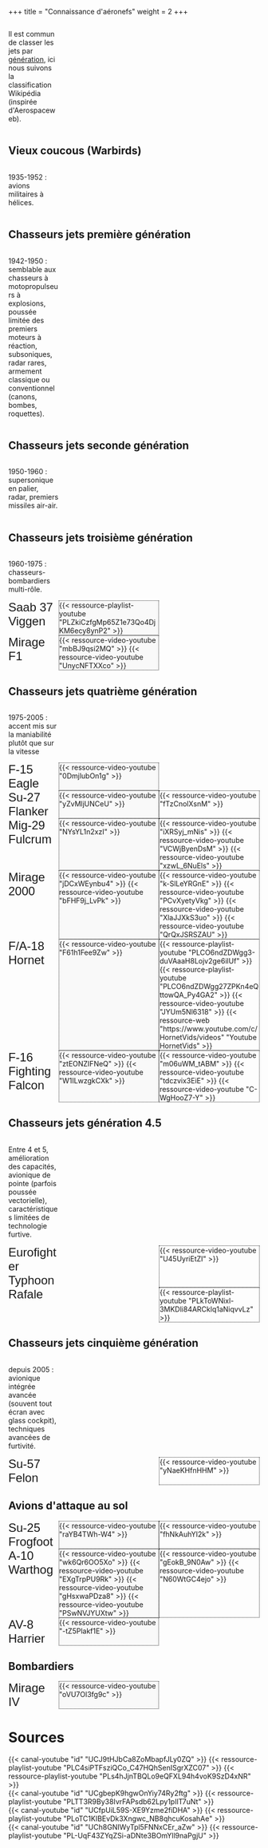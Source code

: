 +++
title = "Connaissance d'aéronefs"
weight = 2
+++

<style>
  .grille{
    display: grid;
    grid-template-columns: 20% 40% 40%;
  }

  .titre_generation {
    grid-column: 1 / 4;
  }

  .aeronef {
    grid-column: 1;

    font-size: x-large;
    font-family: sans-serif;
  }

  .reportages {
    grid-column: 2;

    background-color: #f9f9f9;


    border-style: dotted;
    border-width: 1px;
  }

  .images {
    grid-column: 3;

    border-style: dotted;
    border-width: 1px;
  }
</style>

<div class="grille">
<p>Il est commun de classer les jets par <a href=https://fr.wikipedia.org/wiki/G%C3%A9n%C3%A9rations_des_avions_de_combat>génération</a>, ici nous suivons la classification Wikipédia (inspirée d'Aerospaceweb).</p>

<div class="titre_generation">
<h2>Vieux coucous (Warbirds)</h2>
</div>
<p>1935-1952 : avions militaires à hélices.</p>

<div class="titre_generation">
<h2>Chasseurs jets première génération</h2>
</div>
<p>1942-1950 : semblable aux chasseurs à motopropulseurs à explosions, poussée limitée des premiers moteurs à réaction, subsoniques, radar rares, armement classique ou conventionnel (canons, bombes, roquettes).</p>

<div class="titre_generation">
<h2>Chasseurs jets seconde génération</h2>
</div>
<p>1950-1960 : supersonique en palier, radar, premiers missiles air-air.</p>

<div class="titre_generation">
<h2>Chasseurs jets troisième génération</h2>
</div>
<p>1960-1975 : chasseurs-bombardiers multi-rôle.</p>

<div class="aeronef">
Saab 37 Viggen
</div>
<div class="reportages">
{{< ressource-playlist-youtube "PLZkiCzfgMp65Z1e73Qo4DjKM6ecy8ynP2" >}}
</div>

<div class="aeronef">
Mirage F1                                         
</div>
<div class="reportages">
{{< ressource-video-youtube "mbBJ9qsi2MQ" >}}
{{< ressource-video-youtube "UnycNFTXXco" >}}
</div>

<div class="titre_generation">
<h2>Chasseurs jets quatrième génération</h2>
</div>
<p>1975-2005 : accent mis sur la maniabilité plutôt que sur la vitesse</p>

<div class="aeronef">
F-15 Eagle
</div>
<div class="reportages">
{{< ressource-video-youtube "0DmjlubOn1g" >}}                
</div>

<div class="aeronef">
Su-27 Flanker
</div>
<div class="reportages">
{{< ressource-video-youtube "yZvMljUNCeU" >}}
</div>
<div class="images">
{{< ressource-video-youtube "fTzCnolXsnM" >}}
</div>

<div class="aeronef">
Mig-29 Fulcrum
</div>
<div class="reportages">
{{< ressource-video-youtube "NYsYL1n2xzI" >}}
</div>
<div class="images">
{{< ressource-video-youtube "iXRSyj_mNis" >}}
{{< ressource-video-youtube "VCWjByenDsM" >}}
{{< ressource-video-youtube "xzwL_6NuEls" >}}
</div>

<div class="aeronef">
Mirage 2000
</div>
<div class="reportages">
{{< ressource-video-youtube "jDCxWEynbu4" >}}
{{< ressource-video-youtube "bFHF9j_LvPk" >}}
</div>
<div class="images">
{{< ressource-video-youtube "k-SlLeYRGnE" >}}
{{< ressource-video-youtube "PCvXyetyVkg" >}}
{{< ressource-video-youtube "XlaJJXkS3uo" >}}
{{< ressource-video-youtube "QrQxJSRSZAU" >}}
</div>

<div class="aeronef">
F/A-18 Hornet
</div>
<div class="reportages">
{{< ressource-video-youtube "F61h1Fee9Zw" >}}                          
</div>
<div class="images">
{{< ressource-playlist-youtube "PLCO6ndZDWgg3-duVAaaH8Lojv2ge6ilUf" >}}
{{< ressource-playlist-youtube "PLCO6ndZDWgg27ZPKn4eQttowQA_Py4GA2" >}}
{{< ressource-video-youtube "JYUm5Nl6318" >}}
{{< ressource-web "https://www.youtube.com/c/HornetVids/videos" "Youtube HornetVids" >}}
</div>

<div class="aeronef">
F-16 Fighting Falcon                             
</div>
<div class="reportages">
{{< ressource-video-youtube "ztEONZIFNeQ" >}}
{{< ressource-video-youtube "W1ILwzgkCXk" >}} 
</div>
<div class="images">
{{< ressource-video-youtube "m06uWM_tABM" >}}
{{< ressource-video-youtube "tdczvix3EiE" >}}
{{< ressource-video-youtube "C-WgHooZ7-Y" >}}
</div>

<div class="titre_generation">
<h2>Chasseurs jets génération 4.5</h2>
</div>
<p>Entre 4 et 5, amélioration des capacités, avionique de pointe (parfois poussée vectorielle), caractéristiques limitées de technologie furtive.</p>

<div class="aeronef">
Eurofighter Typhoon 
</div>
<div class="images">
{{< ressource-video-youtube "U45UyriEtZI" >}}
</div>

<div class="aeronef">
Rafale              
</div>
<div class="images">
{{< ressource-playlist-youtube "PLkToWNixl-3MKDli84ARCklq1aNiqvvLz" >}}
</div>


<div class="titre_generation">
<h2>Chasseurs jets cinquième génération</h2>
</div>
<p>depuis 2005 : avionique intégrée avancée (souvent tout écran avec glass cockpit), techniques avancées de furtivité.</p>

<div class="aeronef">
Su-57 Felon
</div>
<div class="images">
{{< ressource-video-youtube "yNaeKHfnHHM" >}}
</div>

<div class="titre_generation">
<h2>Avions d'attaque au sol</h2>
</div>

<div class="aeronef">
Su-25 Frogfoot
</div>
<div class="reportages">
{{< ressource-video-youtube "raYB4TWh-W4" >}}
</div>
<div class="images">
{{< ressource-video-youtube "fhNkAuhYI2k" >}}
</div>

<div class="aeronef">
A-10 Warthog
</div>
<div class="reportages">
{{< ressource-video-youtube "wk6Qr6OO5Xo" >}}
{{< ressource-video-youtube "EXgTrpPU9Rk" >}}
{{< ressource-video-youtube "gHsxwaPDza8" >}}
{{< ressource-video-youtube "PSwNVJYUXtw" >}} 
</div>
<div class="images">
{{< ressource-video-youtube "gEokB_9N0Aw" >}}
{{< ressource-video-youtube "N60WtGC4ejo" >}}
</div>

<div class="aeronef">
AV-8 Harrier    
</div>
<div class="reportages">
{{< ressource-video-youtube "-tZ5Plakf1E" >}}                                                                            
</div>

<div class="titre_generation">
<h2>Bombardiers</h2>
</div>

<div class="aeronef">
Mirage IV
</div>
<div class="reportages">
{{< ressource-video-youtube "oVU7Ol3fg9c" >}}
</div>

</div>

# Sources

<div class="contenu">
{{< canal-youtube "id" "UCJ9tHJbCa8ZoMbapfJLy0ZQ" >}} <!-- imineo Documentaires //-->
{{< ressource-playlist-youtube "PLC4siPTFsziQCo_C47HQhSenISgrXZC07" >}}
{{< ressource-playlist-youtube "PLs4hJjnTBQLo9eQFXL94h4voK9SzD4xNR" >}} <!-- Autre chaine (Documentaire Aviation), mais toujours Imineo... //-->
</div>

<div class="contenu">
{{< canal-youtube "id" "UCgbepK9hgwOnYiy74Ry2ftg" >}} <!-- Droles de machines //-->
{{< ressource-playlist-youtube "PLTT3R9By38IvrFAPsdb62Lpy1pIlT7uNt" >}}
</div>

<div class="contenu">
{{< canal-youtube "id" "UCfpUiL59S-XE9Yzme2fiDHA" >}} <!-- Anarkia DOCS Science/Quantique //-->
{{< ressource-playlist-youtube "PLoTC1KIBEvDk3Xngwc_NB8qhcuKosahAe" >}}
</div>

<div class="contenu">
{{< canal-youtube "id" "UCh8GNIWyTpl5FNNxCEr_aZw" >}} <!-- Meumeu //-->
{{< ressource-playlist-youtube "PL-UqF43ZYqZSi-aDNte3BOmYll9naPgjU" >}}
</div>

